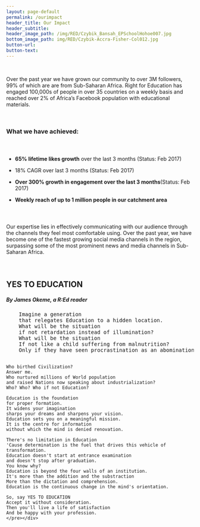 ```yaml
---
layout: page-default
permalink: /ourimpact
header_title: Our Impact
header_subtitle:
header_image_path: /img/RED/Czybik_Bansah_EPSchoolHohoe007.jpg
bottom_image_path: img/RED/Czybik-Accra-Fisher-Col012.jpg
button-url: 
button-text: 
---
```



&nbsp;

Over the past year we have grown our community to over 3M followers, 99% of which are are from Sub-Saharan Africa. Right for Education has engaged 100,000s of people in over 35 countries on a weekly basis and reached over 2% of Africa’s Facebook population with educational materials.

&nbsp;

### What we have achieved:

#### &nbsp;

* **65% lifetime likes growth** over the last 3 months (Status: Feb 2017)

* 18% CAGR over last 3 months (Status: Feb 2017)

* **Over 300% growth in engagement over the last 3 months**(Status: Feb 2017)

* **Weekly reach of up to 1 million people in our catchment area**

#### &nbsp;

Our expertise lies in effectively communicating with our audience through the channels they feel most comfortable using. Over the past year, we have become one of the fastest growing social media channels in the region, surpassing some of the most prominent news and media channels in Sub-Saharan Africa.

#### &nbsp;

<div class="section section-numbers"><div class="title-area"><h2>YES TO EDUCATION</h2><h5 class="subtitle text-gray">By James Okeme, a R:Ed reader</h5><div class="separator separator-danger"></div></div><pre class="text-center">    Imagine a generation
    that relegates Education to a hidden location.
    What will be the situation
    if not retardation instead of illumination?
    What will be the situation
    If not like a child suffering from malnutrition?
    Only if they have seen procrastination as an abomination.

    Who birthed Civilization?
    Answer me.
    Who nurtured millions of World population
    and raised Nations now speaking about industrialization?
    Who? Who? Who if not Education?

    Education is the foundation
    for proper formation.
    It widens your imagination
    sharps your dreams and sharpens your vision.
    Education sets you on a meaningful mission.
    It is the centre for information
    without which the mind is denied renovation.

    There's no limitation in Education
    'Cause determination is the fuel that drives this vehicle of transformation.
    Education doesn't start at entrance examination
    and doesn't stop after graduation.
    You know why?
    Education is beyond the four walls of an institution.
    It's more than the addition and the substraction
    More than the dictation and comprehension.
    Education is the continuous change in the mind's orientation.

    So, say YES TO EDUCATION
    Accept it without consideration.
    Then you'll live a life of satisfaction
    And be happy with your profession.
    </pre></div>